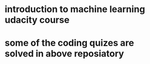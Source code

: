 # introduction to machine learning udacity course

# some of the coding quizes are solved in above reposiatory

#
